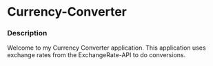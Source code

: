 # Currency-Converter

### Description

Welcome to my Currency Converter application. This application uses exchange rates from the ExchangeRate-API to do conversions. 
